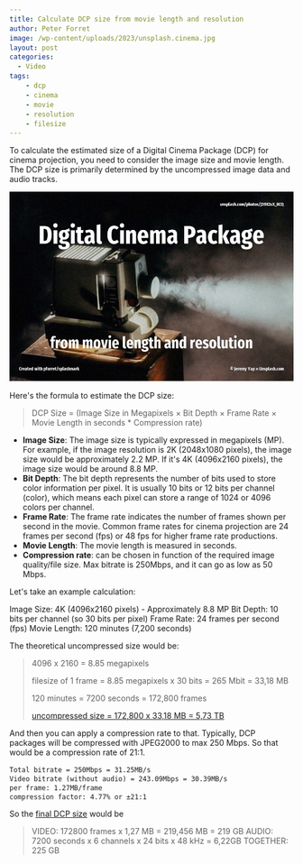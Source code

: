 ```yaml
---
title: Calculate DCP size from movie length and resolution
author: Peter Forret
image: /wp-content/uploads/2023/unsplash.cinema.jpg
layout: post
categories:
  - Video
tags:
    - dcp
    - cinema
    - movie
    - resolution
    - filesize
---
```


To calculate the estimated size of a Digital Cinema Package (DCP) for cinema projection, you need to consider the image size and movie length. The DCP size is primarily determined by the uncompressed image data and audio tracks.

![](/wp-content/uploads/2023/unsplash.cinema.jpg)

Here's the formula to estimate the DCP size:

> DCP Size = (Image Size in Megapixels × Bit Depth × Frame Rate × Movie Length in seconds * Compression rate)

* **Image Size**: The image size is typically expressed in megapixels (MP). For example, if the image resolution is 2K (2048x1080 pixels), the image size would be approximately 2.2 MP. If it's 4K (4096x2160 pixels), the image size would be around 8.8 MP.
* **Bit Depth**: The bit depth represents the number of bits used to store color information per pixel. It is usually 10 bits or 12 bits per channel (color), which means each pixel can store a range of 1024 or 4096 colors per channel.
* **Frame Rate**: The frame rate indicates the number of frames shown per second in the movie. Common frame rates for cinema projection are 24 frames per second (fps) or 48 fps for higher frame rate productions.
* **Movie Length**: The movie length is measured in seconds.
* **Compression rate**: can be chosen in function of the required image quality/file size. Max bitrate is 250Mbps, and it can go as low as 50 Mbps.

Let's take an example calculation:

Image Size: 4K (4096x2160 pixels) - Approximately 8.8 MP
Bit Depth: 10 bits per channel (so 30 bits per pixel)
Frame Rate: 24 frames per second (fps)
Movie Length: 120 minutes (7,200 seconds)

The theoretical uncompressed size would be:

> 4096 x 2160 = 8.85 megapixels
> 
> filesize of 1 frame = 8.85 megapixels x 30 bits = 265 Mbit = 33,18 MB
> 
> 120 minutes = 7200 seconds = 172,800 frames
> 
> [uncompressed size = 172,800 x 33,18 MB = 5,73 TB](https://toolstud.io/video/filesize.php?width=4096&height=2160&framerate=24&timeduration=120&timeduration_unit=minutes&compression=3750000)

And then you can apply a compression rate to that. Typically, DCP packages will be compressed with JPEG2000 to max 250 Mbps. So that would be a compression rate of 21:1.

    Total bitrate = 250Mbps = 31.25MB/s
    Video bitrate (without audio) = 243.09Mbps = 30.39MB/s
    per frame: 1.27MB/frame
    compression factor: 4.77% or ±21:1

So the [final DCP size](https://toolstud.io/video/dcpsize.php?bitrate=250&resolution=4096x2160&framerate=24&3d=2D&channels=6&samplerate=48&duration=120&duration_unit=minutes) would be

> VIDEO: 172800 frames x 1,27 MB = 219,456 MB = 219 GB
> AUDIO: 7200 seconds x 6 channels x 24 bits x 48 kHz = 6,22GB
> TOGETHER: 225 GB